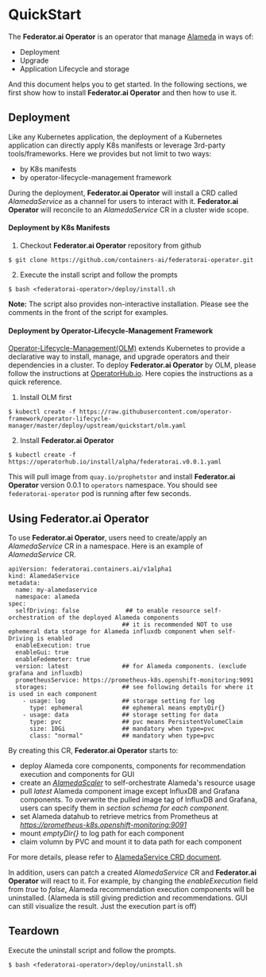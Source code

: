 # QuickStart

The **Federator.ai Operator** is an operator that manage [Alameda](https://github.com/containers-ai/alameda) in ways of:
- Deployment
- Upgrade
- Application Lifecycle and storage

And this document helps you to get started. In the following sections, we first show how to install **Federator.ai Operator** and then how to use it.

## Deployment

Like any Kubernetes application, the deployment of a Kubernetes application can directly apply K8s manifests or leverage 3rd-party tools/frameworks. Here we provides but not limit to two ways:
- by K8s manifests
- by operator-lifecycle-management framework

During the deployment, **Federator.ai Operator** will install a CRD called _AlamedaService_ as a channel for users to interact with it. **Federator.ai Operator** will reconcile to an _AlamedaService_ CR in a cluster wide scope.

#### Deployment by K8s Manifests

1. Checkout **Federator.ai Operator** repository from github
```
$ git clone https://github.com/containers-ai/federatorai-operator.git
```

2. Execute the install script and follow the prompts
```
$ bash <federatorai-operator>/deploy/install.sh
```

**Note:** The script also provides non-interactive installation. Please see the comments in the front of the script for examples.

#### Deployment by Operator-Lifecycle-Management Framework

[Operator-Lifecycle-Management(OLM)](https://github.com/operator-framework/operator-lifecycle-manager) extends Kubernetes to provide a declarative way to install, manage, and upgrade operators and their dependencies in a cluster. To deploy **Federator.ai Operator** by OLM, please follow the instructions at [OperatorHub.io](https://operatorhub.io/operator/alpha/federatorai.v0.0.1). Here copies the instructions as a quick reference.

1. Install OLM first
```
$ kubectl create -f https://raw.githubusercontent.com/operator-framework/operator-lifecycle-manager/master/deploy/upstream/quickstart/olm.yaml
```

2. Install **Federator.ai Operator**
```
$ kubectl create -f https://operatorhub.io/install/alpha/federatorai.v0.0.1.yaml
```
This will pull image from `quay.io/prophetstor` and install **Federator.ai Operator** version 0.0.1 to `operators` namespace. You should see `federatorai-operator` pod is running after few seconds.

## Using Federator.ai Operator

To use **Federator.ai Operator**, users need to create/apply an _AlamedaService_ CR in a namespace. Here is an example of _AlamedaService_ CR.
```
apiVersion: federatorai.containers.ai/v1alpha1
kind: AlamedaService
metadata:
  name: my-alamedaservice
  namespace: alameda
spec:
  selfDriving: false             ## to enable resource self-orchestration of the deployed Alameda components
                                ## it is recommended NOT to use ephemeral data storage for Alameda influxdb component when self-Driving is enabled
  enableExecution: true
  enableGui: true
  enableFedemeter: true
  version: latest               ## for Alameda components. (exclude grafana and influxdb)
  prometheusService: https://prometheus-k8s.openshift-monitoring:9091
  storages:                     ## see following details for where it is used in each component
    - usage: log                ## storage setting for log
      type: ephemeral           ## ephemeral means emptyDir{}
    - usage: data               ## storage setting for data
      type: pvc                 ## pvc means PersistentVolumeClaim
      size: 10Gi                ## mandatory when type=pvc
      class: "normal"           ## mandatory when type=pvc
```
By creating this CR, **Federator.ai Operator** starts to:
- deploy Alameda core components, components for recommendation execution and components for GUI
- create an [_AlamedaScaler_](https://github.com/containers-ai/alameda/blob/master/design/crd_alamedascaler.md) to self-orchestrate Alameda's resource usage
- pull _latest_ Alameda component image except InfluxDB and Grafana components. To overwrite the pulled image tag of InfluxDB and Grafana, users can specify them in _section schema for each component_.
- set Alameda datahub to retrieve metrics from Prometheus at _https://prometheus-k8s.openshift-monitoring:9091_
- mount _emptyDir{}_ to log path for each component
- claim volumn by PVC and mount it to data path for each component

For more details, please refer to [AlamedaService CRD document](./crd_alamedaservice.md).


In addition, users can patch a created _AlamedaService_ CR and **Federator.ai Operator** will react to it. For example, by changing the _enableExecution_ field from _true_ to _false_, Alameda recommendation execution components will be uninstalled. (Alameda is still giving prediction and recommendations. GUI can still visualize the result. Just the execution part is off)

## Teardown

Execute the uninstall script and follow the prompts.
```
$ bash <federatorai-operator>/deploy/uninstall.sh
```


